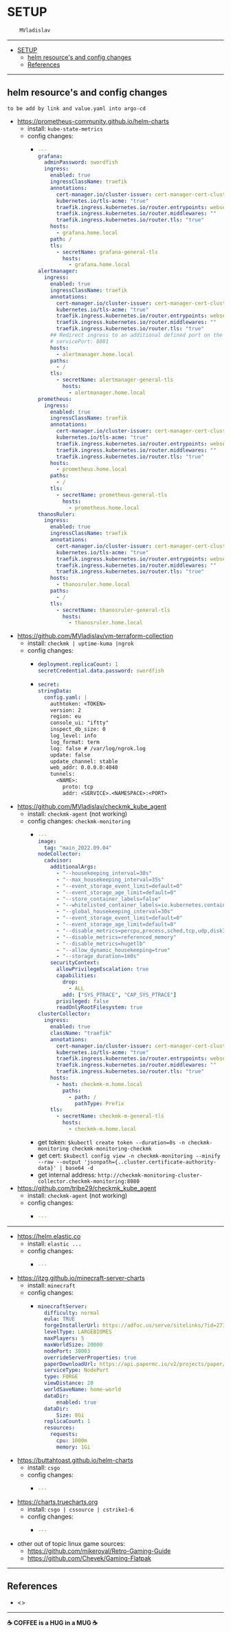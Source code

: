 # SETUP

```sh
    MVladislav
```

---

- [SETUP](#setup)
  - [helm resource's and config changes](#helm-resources-and-config-changes)
  - [References](#references)

---

## helm resource's and config changes

`to be add by link and value.yaml into argo-cd`

- <https://prometheus-community.github.io/helm-charts>
  - install: `kube-state-metrics`
  - config changes:
    - ```yaml
      ---
      grafana:
        adminPassword: swordfish
        ingress:
          enabled: true
          ingressClassName: traefik
          annotations:
            cert-manager.io/cluster-issuer: cert-manager-cert-cluster-issuer
            kubernetes.io/tls-acme: "true"
            traefik.ingress.kubernetes.io/router.entrypoints: websecure
            traefik.ingress.kubernetes.io/router.middlewares: ""
            traefik.ingress.kubernetes.io/router.tls: "true"
          hosts:
            - grafana.home.local
          path: /
          tls:
            - secretName: grafana-general-tls
              hosts:
                - grafana.home.local
      alertmanager:
        ingress:
          enabled: true
          ingressClassName: traefik
          annotations:
            cert-manager.io/cluster-issuer: cert-manager-cert-cluster-issuer
            kubernetes.io/tls-acme: "true"
            traefik.ingress.kubernetes.io/router.entrypoints: websecure
            traefik.ingress.kubernetes.io/router.middlewares: ""
            traefik.ingress.kubernetes.io/router.tls: "true"
          ## Redirect ingress to an additional defined port on the service
          # servicePort: 8081
          hosts:
            - alertmanager.home.local
          paths:
            - /
          tls:
            - secretName: alertmanager-general-tls
              hosts:
                - alertmanager.home.local
      prometheus:
        ingress:
          enabled: true
          ingressClassName: traefik
          annotations:
            cert-manager.io/cluster-issuer: cert-manager-cert-cluster-issuer
            kubernetes.io/tls-acme: "true"
            traefik.ingress.kubernetes.io/router.entrypoints: websecure
            traefik.ingress.kubernetes.io/router.middlewares: ""
            traefik.ingress.kubernetes.io/router.tls: "true"
          hosts:
            - prometheus.home.local
          paths:
            - /
          tls:
            - secretName: prometheus-general-tls
              hosts:
                - prometheus.home.local
      thanosRuler:
        ingress:
          enabled: true
          ingressClassName: traefik
          annotations:
            cert-manager.io/cluster-issuer: cert-manager-cert-cluster-issuer
            kubernetes.io/tls-acme: "true"
            traefik.ingress.kubernetes.io/router.entrypoints: websecure
            traefik.ingress.kubernetes.io/router.middlewares: ""
            traefik.ingress.kubernetes.io/router.tls: "true"
          hosts:
            - thanosruler.home.local
          paths:
            - /
          tls:
            - secretName: thanosruler-general-tls
              hosts:
                - thanosruler.home.local
      ```
- <https://github.com/MVladislav/vm-terraform-collection>
  - install: `checkmk | uptime-kuma |ngrok`
  - config changes:
    - ```yaml
      deployment.replicaCount: 1
      secretCredential.data.password: swordfish
      ```
    - ```yaml
      secret:
      stringData:
        config.yaml: |
          authtoken: <TOKEN>
          version: 2
          region: eu
          console_ui: "iftty"
          inspect_db_size: 0
          log_level: info
          log_format: term
          log: false # /var/log/ngrok.log
          update: false
          update_channel: stable
          web_addr: 0.0.0.0:4040
          tunnels:
            <NAME>:
              proto: tcp
              addr: <SERVICE>.<NAMESPACE>:<PORT>
      ```
- <https://github.com/MVladislav/checkmk_kube_agent>
  - install: `checkmk-agent` (not working)
  - config changes: `checkmk-monitoring`
    - ```yaml
      ---
      image:
        tag: "main_2022.09.04"
      nodeCollector:
        cadvisor:
          additionalArgs:
            - "--housekeeping_interval=30s"
            - "--max_housekeeping_interval=35s"
            - "--event_storage_event_limit=default=0"
            - "--event_storage_age_limit=default=0"
            - "--store_container_labels=false"
            - "--whitelisted_container_labels=io.kubernetes.container.name,io.kubernetes.pod.name,io.kubernetes.pod.namespace,io.kubernetes.pod.uid"
            - "--global_housekeeping_interval=30s"
            - "--event_storage_event_limit=default=0"
            - "--event_storage_age_limit=default=0"
            - "--disable_metrics=percpu,process,sched,tcp,udp,diskIO,disk,network"
            - "--disable_metrics=referenced_memory"
            - "--disable_metrics=hugetlb"
            - "--allow_dynamic_housekeeping=true"
            - "--storage_duration=1m0s"
          securityContext:
            allowPrivilegeEscalation: true
            capabilities:
              drop:
                - ALL
              add: ["SYS_PTRACE", "CAP_SYS_PTRACE"]
            privileged: false
            readOnlyRootFilesystem: true
      clusterCollector:
        ingress:
          enabled: true
          className: "traefik"
          annotations:
            cert-manager.io/cluster-issuer: cert-manager-cert-cluster-issuer
            kubernetes.io/tls-acme: "true"
            traefik.ingress.kubernetes.io/router.entrypoints: websecure
            traefik.ingress.kubernetes.io/router.middlewares: ""
            traefik.ingress.kubernetes.io/router.tls: "true"
          hosts:
            - host: checkmk-m.home.local
              paths:
                - path: /
                  pathType: Prefix
          tls:
            - secretName: checkmk-m-general-tls
              hosts:
                - checkmk-m.home.local
      ```
    - get token: `$kubectl create token --duration=0s -n checkmk-monitoring checkmk-monitoring-checkmk`
    - get cert: `$kubectl config view -n checkmk-monitoring --minify --raw --output 'jsonpath={..cluster.certificate-authority-data}' | base64 -d`
    - get internal address: `http://checkmk-monitoring-cluster-collector.checkmk-monitoring:8080`
- <https://github.com/tribe29/checkmk_kube_agent>
  - install: `checkmk-agent` (not working)
  - config changes:
    - ```yaml
      ---
      ```

---

- <https://helm.elastic.co>
  - install: `elastic ...`
  - config changes:
    - ```yaml
      ---
      ```
- <https://itzg.github.io/minecraft-server-charts>
  - install: `minecraft`
  - config changes:
    - ```yaml
      minecraftServer:
        difficulty: normal
        eula: TRUE
        forgeInstallerUrl: https://adfoc.us/serve/sitelinks/?id=271228&url=https://maven.minecraftforge.net/net/minecraftforge/forge/1.19.2-43.1.3/forge-1.19.2-43.1.3-installer.jar
        levelType: LARGEBIOMES
        maxPlayers: 5
        maxWorldSize: 20000
        nodePort: 30003
        overrideServerProperties: true
        paperDownloadUrl: https://api.papermc.io/v2/projects/paper/versions/1.19.2/builds/138/downloads/paper-1.19.2-138.jar
        serviceType: NodePort
        type: FORGE
        viewDistance: 20
        worldSaveName: home-world
        dataDir:
            enabled: true
        dataDir:
            Size: 8Gi
        replicaCount: 1
        resources:
          requests:
            cpu: 1000m
            memory: 1Gi
      ```
- <https://buttahtoast.github.io/helm-charts>
  - install: `csgo`
  - config changes:
    - ```yaml
      ---
      ```
- <https://charts.truecharts.org>
  - install: `csgo | cssource | cstrike1-6`
  - config changes:
    - ```yaml
      ---
      ```
- other out of topic linux game sources:
  - <https://github.com/mikeroyal/Retro-Gaming-Guide>
  - <https://github.com/Chevek/Gaming-Flatpak>

---

## References

- <>

---

**☕ COFFEE is a HUG in a MUG ☕**
